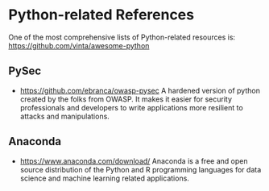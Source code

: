 # Python-related References

One of the most comprehensive lists of Python-related resources is:
https://github.com/vinta/awesome-python

## PySec
* https://github.com/ebranca/owasp-pysec
A hardened version of python created by the folks from OWASP. It makes it easier for security professionals and developers to write applications more resilient to attacks and manipulations.

## Anaconda
* https://www.anaconda.com/download/
Anaconda is a free and open source distribution of the Python and R programming languages for data science and machine learning related applications.


